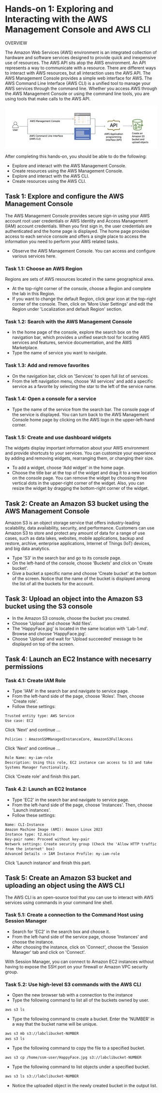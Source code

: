 # Hands-on 1: Exploring and Interacting with the AWS Management Console and AWS CLI

OVERVIEW

The Amazon Web Services (AWS) environment is an integrated collection of hardware and software services 
designed to provide quick and inexpensive use of resources. The AWS API sits atop the AWS environment. An 
API represents a way to communicate with a resource. There are different ways to interact with AWS resources, 
but all interaction uses the AWS API. The AWS Management Console provides a simple web interface for AWS. The 
AWS Command Line Interface (AWS CLI) is a unified tool to manage your AWS services through the command line. 
Whether you access AWS through the AWS Management Console or using the command line tools, you are using tools 
that make calls to the AWS API.

![Image](pics/Overall.png)

After completing this hands-on, you should be able to do the following:

- Explore and interact with the AWS Management Console.
- Create resources using the AWS Management Console.
- Explore and interact with the AWS CLI.
- Create resources using the AWS CLI.

## Task 1: Explore and configure the AWS Management Console

The AWS Management Console provides secure sign-in using your AWS account root user credentials or AWS 
Identity and Access Management (IAM) account credentials. When you first sign in, the user credentials 
are authenticated and the home page is displayed. The home page provides access to each service console 
and offers a single place to access the information you need to perform your AWS related tasks.

- Observe the AWS Management Console. You can access and configure various services here.

### Task 1.1: Choose an AWS Region 

Regions are sets of AWS resources located in the same geographical area. 

- At the top-right corner of the console, choose a Region and complete the lab in this Region.
- If you want to change the default Region, click gear icon at the top-right corner of the console. Then, 
click on 'More User Settings' and edit the Region under 'Localization and default Region' section.

### Task 1.2: Search with the AWS Management Console

- In the home page of the console, explore the search box on the navigation bar, which provides a unified 
search tool for locating AWS services and features, service documentation, and the AWS Marketplace.
- Type the name of service you want to navigate.

### Task 1.3: Add and remove favorites

- On the navigation bar, click on 'Services' to open full list of services.
- From the left navigation menu, choose 'All services' and add a specific service as a favorite by selecting 
the star to the left of the service name.

### Task 1.4: Open a console for a service

- Type the name of the service from the search bar. The console page of the service is displayed. You can turn 
back to the AWS Management Console home page by clicking on the AWS logo in the upper-left-hand corner.

### Task 1.5: Create and use dashboard widgets

The widgets display important information about your AWS environment and provide shortcuts to your services. 
You can customize your experience by adding and removing widgets, rearranging them, or changing their size.

- To add a widget, choose 'Add widget' in the home page.
- Choose the title bar at the top of the widget and drag it to a new location on the console page. You can 
remove the widget by choosing three vertical dots in the upper-right corner of the widget. Also, you can 
resize the widget by dragging the bottom-right corner of the widget.

## Task 2: Create an Amazon S3 bucket using the AWS Management Console

Amazon S3 is an object storage service that offers industry-leading scalability, data availability, security, 
and performance. Customers can use Amazon S3 to store and protect any amount of data for a range of use cases, 
such as data lakes, websites, mobile applications, backup and restore, archive, enterprise applications, 
Internet of Things (IoT) devices, and big data analytics.

- Type 'S3' in the search bar and go to its console page.
- On the left-hand of the console, choose 'Buckets' and click on 'Create bucket'.
- Give a bucket a specific name and choose 'Create bucket' at the bottom of the screen. Notice that the name of 
the bucket is displayed among the list of all the buckets for the account.

## Task 3: Upload an object into the Amazon S3 bucket using the S3 console

- In the Amazon S3 console, choose the bucket you created.
- Choose 'Upload' and choose 'Add files'.
- The 'HappyFace.jpg' is located in the same location with 'Lab-1.md'. Browse and choose 'HappyFace.jpg'.
- Choose 'Upload' and wait for 'Upload succeeded' message to be displayed on top of the screen.

## Task 4: Launch an EC2 Instance with necesarry permissions

### Task 4.1: Create IAM Role

- Type 'IAM' in the search bar and navigate to service page.
- From the left-hand side of the page, choose 'Roles'. Then, choose 'Create role'.
- Follow these settings: 

```text
Trusted entity type: AWS Service
Use case: EC2
```

Click 'Next' and continue ...

```text
Policies : AmazonSSMManagedInstanceCore, AmazonS3FullAccess
```

Click 'Next' and continue ...

```text
Role Name: my-iam-role
Description: Using this role, EC2 instance can access to S3 and take Systems Manager functionality.
```

Click 'Create role' and finish this part.

### Task 4.2: Launch an EC2 Instance

- Type 'EC2' in the search bar and navigate to service page.
- From the left-hand side of the page, choose 'Instances'. Then, choose 'Launch instances'.
- Follow these settings: 

```text
Name: CLI-Instance
Amazon Machine Image (AMI): Amazon Linux 2023
Instance type: t2.micro
Key-pair name: Proceed without key-pair
Network settings: Create security group (Check the 'Allow HTTP traffic from the internet' box)
Advanced Details -> IAM Instance Profile: my-iam-role
```

Click 'Launch instance' and finish this part.

## Task 5: Create an Amazon S3 bucket and uploading an object using the AWS CLI

The AWS CLI is an open-source tool that you can use to interact with AWS services using commands in your 
command line shell.

### Task 5.1: Create a connection to the Command Host using Session Manager

- Search for 'EC2' in the search box and choose it.
- From the left-hand side of the service page, choose 'Instances' and choose the instance.
- After choosing the instance, click on 'Connect', choose the 'Session Manager' tab and click on 'Connect'.

With Session Manager, you can connect to Amazon EC2 instances without having to expose the SSH port on your 
firewall or Amazon VPC security group.

### Task 5.2: Use high-level S3 commands with the AWS CLI

- Open the new browser tab with a connection to the instance
- Type the following command to list all of the buckets owned by user.

```bash
aws s3 ls
```

- Type the following command to create a bucket. Enter the 'NUMBER' in a way that the bucket name will be unique.

```bash
aws s3 mb s3://labclibucket-NUMBER
aws s3 ls
```

- Type the following command to copy the file to a specified bucket.

```bash
aws s3 cp /home/ssm-user/HappyFace.jpg s3://labclibucket-NUMBER
```

- Type the following command to list objects under a specified bucket.

```bash
aws s3 ls s3://labclibucket-NUMBER
```

- Notice the uploaded object in the newly created bucket in the output list.
